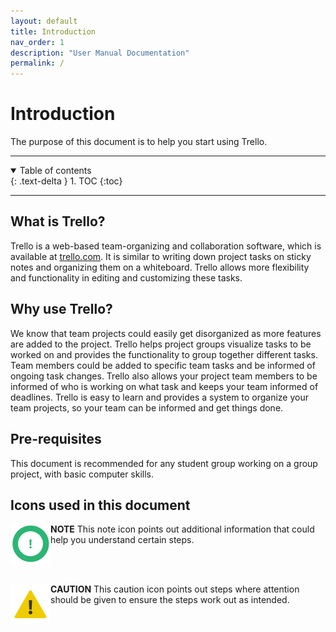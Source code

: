 ```yaml
---
layout: default
title: Introduction
nav_order: 1
description: "User Manual Documentation"
permalink: /
---
```


# Introduction

The purpose of this document is to help you start using Trello.

---


<details open markdown="block">
  <summary>
    Table of contents
  </summary>
  {: .text-delta }
1. TOC
{:toc}
</details>

---

## What is Trello?
Trello is a web-based team-organizing and collaboration software, which is available at [trello.com](https://trello.com/). It is similar to writing down project tasks on sticky notes and organizing them on a whiteboard. Trello allows more flexibility and functionality in editing and customizing these tasks.

## Why use Trello?
We know that team projects could easily get disorganized as more features are added to the project. Trello helps project groups visualize  tasks to be worked on and provides the functionality to group together different tasks. Team members could be added to specific team tasks and be informed of ongoing task changes. Trello also allows your  project team members to be informed of who is working on what task and keeps your team informed of deadlines. Trello is easy to learn and provides a system to organize your team projects, so your team can be informed and get things done.

## Pre-requisites
This document is recommended for any student group working on a group project, with basic computer skills.

## Icons used in this document
<img align="left" src="https://github.com/CheesyPudding/Jasper-Test-Docs/blob/gh-pages/assets/images/alert.png?raw=true">**NOTE** This note icon points out additional information that could help you understand certain steps.

</br>
</br>

<img align="left" src="https://github.com/CheesyPudding/Jasper-Test-Docs/blob/gh-pages/assets/images/caution.png?raw=true">**CAUTION** This caution icon points out steps where attention should be given to ensure the steps work out as intended.
